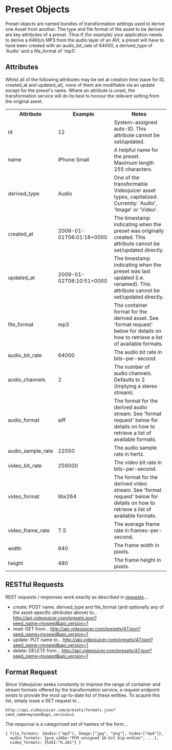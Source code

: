 Preset Objects
==============

Preset objects are named bundles of transformation settings used to derive one Asset from another. The type and file format of the asset to be derived are key attributes of a preset. Thus if (for example) your application needs to derive a 64Kb/s MP3 from the audio layer of an AVI, a preset will have to have been created with an audio_bit_rate of 64000, a derived_type of 'Audio' and a file_format of 'mp3'.

Attributes
----------

Whilst all of the following attributes may be set at creation time (save for ID, created_at and updated_at), none of them are modifiable via an update except for the preset's name. Where an attribute is unset, the transformation service will do its best to honour the relevant setting from the original asset.

<table>
	<tr>
		<th>Attribute</th>
		<th>Example</th>
		<th>Notes</th>
	</tr>
	<tr>
		<td>id</td>
		<td>12</td>
		<td>System-assigned auto-ID. This attribute cannot be set/updated.</td>
	</tr>
	<tr>
		<td>name</td>
		<td>iPhone Small</td>
		<td>A helpful name for the preset. Maximum length 255 characters.</td>
	</tr>
	<tr>
		<td>derived_type</td>
		<td>Audio</td>
		<td>One of the transformable Videojuicer asset types, capitalized. Currently: 'Audio', 'Image' or 'Video'.</td>
	</tr>
	<tr>
		<td>created_at</td>
		<td>2009-01-01T06:01:18+0000</td>
		<td>The timestamp indicating when the preset was originally created. This attribute cannot be set/updated directly.</td>
	</tr>
	<tr>
		<td>updated_at</td>
		<td>2009-01-02T06:10:51+0000</td>
		<td>The timestamp indicating when the preset was last updated (i.e. renamed). This attribute cannot be set/updated directly.</td>
	</tr>
	<tr>
		<td>file_format</td>
		<td>mp3</td>
		<td>The container format for the derived asset. See 'format request' below for details on how to retrieve a list of available formats.</td>
	</tr>
	<tr>
		<td>audio_bit_rate</td>
		<td>64000</td>
		<td>The audio bit rate in bits-per-second.</td>
	</tr>
	<tr>
		<td>audio_channels</td>
		<td>2</td>
		<td>The number of audio channels. Defaults to 2 (implying a stereo stream).</td>
	</tr>
	<tr>
		<td>audio_format</td>
		<td>aiff</td>
		<td>The format for the derived audio stream. See 'format request' below for details on how to retrieve a list of available formats.</td>
	</tr>
	<tr>
		<td>audio_sample_rate</td>
		<td>22050</td>
		<td>The audio sample rate in hertz.</td>
	</tr>
	<tr>
		<td>video_bit_rate</td>
		<td>256000</td>
		<td>The video bit rate in bits-per-second.</td>
	</tr>
	<tr>
		<td>video_format</td>
		<td>libx264</td>
		<td>The format for the derived video stream. See 'format request' below for details on how to retrieve a list of available formats.</td>
	</tr>
	<tr>
		<td>video_frame_rate</td>
		<td>7.5</td>
		<td>The average frame rate in frames-per-second.</td>
	</tr>
	<tr>
		<td>width</td>
		<td>640</td>
		<td>The frame width in pixels.</td>
	</tr>
	<tr>
		<td>height</td>
		<td>480</td>
		<td>The frame height in pixels.</td>
	</tr>
</table>

RESTful Requests
----------------

REST requests / responses work exactly as described in [requests][requests]...

* create: POST name, derived_type and file_format (and optionally any of the asset-apecific attributes above) to...
	http://api.videojuicer.com/presets.json?seed_name=myseed&api_version=1
* read: GET from...
	http://api.videojuicer.com/presets/47.json?seed_name=myseed&api_version=1
* update: PUT name to...
	http://api.videojuicer.com/presets/47.json?seed_name=myseed&api_version=1
* delete: DELETE from...
	http://api.videojuicer.com/presets/47.json?seed_name=myseed&api_version=1

[requests]: requests.html

Format Request
--------------

Since Videojuicer seeks constantly to improve the range of container and stream formats offered by the transformation service, a request endpoint exists to provide the most up-to-date list of these entities. To acquire this list, simply issue a GET request to...

	http://api.videojuicer.com/presets/formats.json?seed_name=myseed&api_version=1

The response is a categorized set of hashes of the form...

	{ file_formats: {Audio:["mp3"], Image:["jpg", "png"], Video:["mp4"]},
	  audio_formats: {pcm_u16be:"PCM unsigned 16-bit big-endian", ...},
	  video_formats: {h261:"H.261"} }
